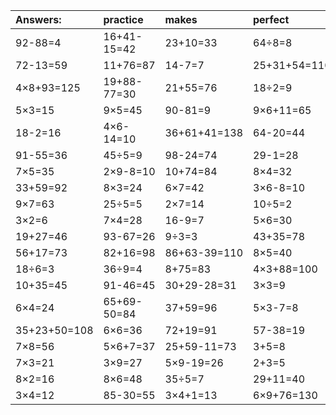 | Answers: | practice | makes | perfect | ! |
| :--- | :--- | :--- | :--- | :--- |
| 92-88=4 | 16+41-15=42 | 23+10=33 | 64÷8=8 | 66+64+71=201 | 
| 72-13=59 | 11+76=87 | 14-7=7 | 25+31+54=110 | 10÷2=5 | 
| 4×8+93=125 | 19+88-77=30 | 21+55=76 | 18÷2=9 | 6×3=18 | 
| 5×3=15 | 9×5=45 | 90-81=9 | 9×6+11=65 | 31-26=5 | 
| 18-2=16 | 4×6-14=10 | 36+61+41=138 | 64-20=44 | 3×8=24 | 
| 91-55=36 | 45÷5=9 | 98-24=74 | 29-1=28 | 40+60+32=132 | 
| 7×5=35 | 2×9-8=10 | 10+74=84 | 8×4=32 | 12-12=0 | 
| 33+59=92 | 8×3=24 | 6×7=42 | 3×6-8=10 | 43+55=98 | 
| 9×7=63 | 25÷5=5 | 2×7=14 | 10÷5=2 | 5×4=20 | 
| 3×2=6 | 7×4=28 | 16-9=7 | 5×6=30 | 7×6=42 | 
| 19+27=46 | 93-67=26 | 9÷3=3 | 43+35=78 | 1×9=9 | 
| 56+17=73 | 82+16=98 | 86+63-39=110 | 8×5=40 | 24+42=66 | 
| 18÷6=3 | 36÷9=4 | 8+75=83 | 4×3+88=100 | 96-77=19 | 
| 10+35=45 | 91-46=45 | 30+29-28=31 | 3×3=9 | 22+13=35 | 
| 6×4=24 | 65+69-50=84 | 37+59=96 | 5×3-7=8 | 61-23=38 | 
| 35+23+50=108 | 6×6=36 | 72+19=91 | 57-38=19 | 30÷5=6 | 
| 7×8=56 | 5×6+7=37 | 25+59-11=73 | 3+5=8 | 19+20-18=21 | 
| 7×3=21 | 3×9=27 | 5×9-19=26 | 2+3=5 | 14÷2=7 | 
| 8×2=16 | 8×6=48 | 35÷5=7 | 29+11=40 | 2×5=10 | 
| 3×4=12 | 85-30=55 | 3×4+1=13 | 6×9+76=130 | 90+19+22=131 | 
